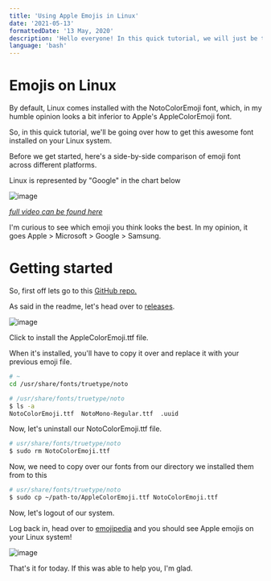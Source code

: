 ```yaml
---
title: 'Using Apple Emojis in Linux'
date: '2021-05-13'
formattedDate: '13 May, 2020'
description: 'Hello everyone! In this quick tutorial, we will just be taking at how to replace the default Google Emojis with Apple emojis.'
language: 'bash'
---
```


# Emojis on Linux

By default, Linux comes installed with the NotoColorEmoji font, which, in my humble opinion looks a bit inferior to Apple's AppleColorEmoji font.

So, in this quick tutorial, we'll be going over how to get this awesome font installed on your Linux system.

Before we get started, here's a side-by-side comparison of emoji font across different platforms.

Linux is represented by "Google" in the chart below

![image](https://user-images.githubusercontent.com/69592270/106525030-5d2ab100-64b1-11eb-9fac-ee008116fd2f.png)

_[full video can be found here](https://www.youtube.com/watch?v=Exz-oZFlxUA)_

I'm curious to see which emoji you think looks the best. In my opinion, it goes Apple > Microsoft > Google > Samsung.

# Getting started

So, first off lets go to this [GitHub repo.](https://github.com/samuelngs/apple-emoji-linux)

As said in the readme, let's head over to [releases](https://github.com/samuelngs/apple-emoji-linux/releases).

![image](https://user-images.githubusercontent.com/69592270/106525498-112c3c00-64b2-11eb-9e2e-ee407d87a06c.png)

Click to install the AppleColorEmoji.ttf file.

When it's installed, you'll have to copy it over and replace it with your previous emoji file.

```bash
# ~
cd /usr/share/fonts/truetype/noto

# /usr/share/fonts/truetype/noto
$ ls -a
NotoColorEmoji.ttf  NotoMono-Regular.ttf  .uuid
```

Now, let's uninstall our NotoColorEmoji.ttf file.

```bash
# usr/share/fonts/truetype/noto
$ sudo rm NotoColorEmoji.ttf
```

Now, we need to copy over our fonts from our directory we installed them from to this

```bash
# usr/share/fonts/truetype/noto
$ sudo cp ~/path-to/AppleColorEmoji.ttf NotoColorEmoji.ttf
```

Now, let's logout of our system.

Log back in, head over to [emojipedia](https://emojipedia.com/) and you should see Apple emojis on your Linux system!

![image](https://user-images.githubusercontent.com/69592270/106526704-14282c00-64b4-11eb-9f60-36bb704b2fac.png)

That's it for today. If this was able to help you, I'm glad.
